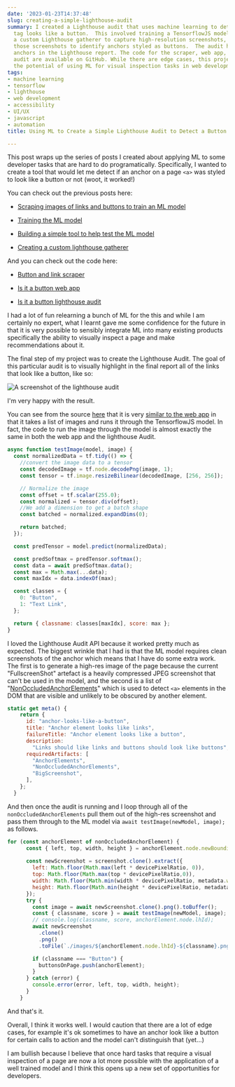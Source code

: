 ```yaml
---
date: '2023-01-23T14:37:48'
slug: creating-a-simple-lighthouse-audit
summary: I created a Lighthouse audit that uses machine learning to detect if an anchor
  tag looks like a button.  This involved training a TensorflowJS model, building
  a custom Lighthouse gatherer to capture high-resolution screenshots, and processing
  those screenshots to identify anchors styled as buttons.  The audit highlights these
  anchors in the Lighthouse report. The code for the scraper, web app, and Lighthouse
  audit are available on GitHub. While there are edge cases, this project demonstrates
  the potential of using ML for visual inspection tasks in web development.
tags:
- machine learning
- tensorflow
- lighthouse
- web development
- accessibility
- UI/UX
- javascript
- automation
title: Using ML to Create a Simple Lighthouse Audit to Detect a Button

---
```


This post wraps up the series of posts I created about applying ML to some developer tasks that are hard to do programatically. Specifically, I wanted to create a tool that would let me detect if an anchor on a page `<a>` was styled to look like a button or not (woot, it worked!)

You can check out the previous posts here:

*   [Scraping images of links and buttons to train an ML model](https://paul.kinlan.me/button-and-link-scraping-for-ml-training/)
    
*   [Training the ML model](https://paul.kinlan.me/training-the-button-detector-ml-model/)
    
*   [Building a simple tool to help test the ML model](https://paul.kinlan.me/ml-deno-fresh-tensorflow/)
    
*   [Creating a custom lighthouse gatherer](https://paul.kinlan.me/lighthouse-full-res-screenshot-gatherer/)
    

And you can check out the code here:

*   [Button and link scraper](https://github.com/PaulKinlan/button-and-link-scraper)
    
*   [Is it a button web app](https://github.com/PaulKinlan/is-it-a-button-web-app)
    
*   [Is it a button lighthouse audit](https://github.com/PaulKinlan/is-it-a-button-lighthouse-audit)
    

I had a lot of fun relearning a bunch of ML for the this and while I am certainly no expert, what I learnt gave me some confidence for the future in that it is very possible to sensibly integrate ML into many existing products specifically the ability to visually inspect a page and make recommendations about it.

The final step of my project was to create the Lighthouse Audit. The goal of this particular audit is to visually highlight in the final report all of the links that look like a button, like so:

![A screenshot of the lighthouse audit](/images/2023-01-23-audit-screenshot.png)

I'm very happy with the result.

You can see from the source [here](https://github.com/PaulKinlan/is-it-a-button-lighthouse-audit/blob/main/audit/anchor-looks-like-a-button.js) that it is very [similar to the web app](https://paul.kinlan.me/ml-deno-fresh-tensorflow/) in that it takes a list of images and runs it through the TensorflowJS model. In fact, the code to run the image through the model is almost exactly the same in both the web app and the lighthouse Audit.

```JavaScript
async function testImage(model, image) {
  const normalizedData = tf.tidy(() => {
    //convert the image data to a tensor
    const decodedImage = tf.node.decodePng(image, 1);
    const tensor = tf.image.resizeBilinear(decodedImage, [256, 256]);

    // Normalize the image
    const offset = tf.scalar(255.0);
    const normalized = tensor.div(offset);
    //We add a dimension to get a batch shape
    const batched = normalized.expandDims(0);

    return batched;
  });

  const predTensor = model.predict(normalizedData);

  const predSoftmax = predTensor.softmax();
  const data = await predSoftmax.data();
  const max = Math.max(...data);
  const maxIdx = data.indexOf(max);

  const classes = {
    0: "Button",
    1: "Text Link",
  };

  return { classname: classes[maxIdx], score: max };
}
```

I loved the Lighthouse Audit API because it worked pretty much as expected. The biggest wrinkle that I had is that the ML model requires clean screenshots of the anchor which means that I have do some extra work. The first is to generate a high-res image of the page because the current "FullscreenShot" artefact is a heavily compressed JPEG screenshot that can't be used in the model, and the second is a list of "[NonOccludedAnchorElements](https://paul.kinlan.me/ml-deno-fresh-tensorflow/)" which is used to detect `<a>` elements in the DOM that are visible and unlikely to be obscured by another element.

```JavaScript
static get meta() {
    return {
      id: "anchor-looks-like-a-button",
      title: "Anchor element looks like links",
      failureTitle: "Anchor element looks like a button",
      description:
        "Links should like links and buttons should look like buttons",
      requiredArtifacts: [
        "AnchorElements",
        "NonOccludedAnchorElements",
        "BigScreenshot",
      ],
    };
  }
```

And then once the audit is running and I loop through all of the `nonOccludedAnchorElements` pull them out of the high-res screenshot and pass them through to the ML model via `await testImage(newModel, image);` as follows.

```JavaScript
for (const anchorElement of nonOccludedAnchorElement) {
      const { left, top, width, height } = anchorElement.node.newBoundingRect;
     
      const newScreenshot = screenshot.clone().extract({
        left: Math.floor(Math.max(left * devicePixelRatio, 0)),
        top: Math.floor(Math.max(top * devicePixelRatio,0)),
        width: Math.floor(Math.min(width * devicePixelRatio, metadata.width)),
        height: Math.floor(Math.min(height * devicePixelRatio, metadata.height)),
      });
      try {
        const image = await newScreenshot.clone().png().toBuffer();
        const { classname, score } = await testImage(newModel, image);
        // console.log(classname, score, anchorElement.node.lhId);
        await newScreenshot
          .clone()
          .png()
          .toFile(`./images/${anchorElement.node.lhId}-${classname}.png`);

        if (classname === "Button") {
          buttonsOnPage.push(anchorElement);
        }
      } catch (error) {
        console.error(error, left, top, width, height);
      }
    }
```

And that's it.

Overall, I think it works well. I would caution that there are a lot of edge cases, for example it's ok sometimes to have an anchor look like a button for certain calls to action and the model can't distinguish that (yet...)

I am bullish because I believe that once hard tasks that require a visual inspection of a page are now a lot more possible with the application of a well trained model and I think this opens up a new set of opportunities for developers.
